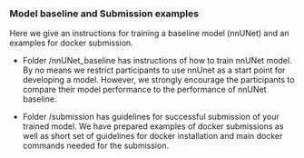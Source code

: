 ### Model baseline and Submission examples

Here we give an instructions for training a baseline model (nnUNet) and an examples for docker submission.

- Folder /nnUNet_baseline has instructions of how to train nnUNet model. By no means we restrict participants to use
  nnUnet as a start point for developing a model. However, we strongly encourage the participants to compare their model
  performance to the performance of nnUNet baseline.
  
- Folder /submission has guidelines for successful submission of your trained model. We have prepared examples of docker
  submissions as well as short set of guidelines for docker installation and main docker commands needed for the 
  submission.